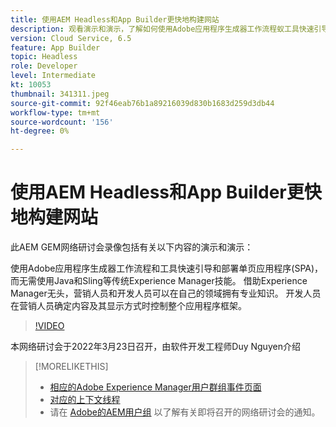 ```yaml
---
title: 使用AEM Headless和App Builder更快地构建网站
description: 观看演示和演示，了解如何使用Adobe应用程序生成器工作流程蚁工具快速引导和部署单页应用程序(SPA)。
version: Cloud Service, 6.5
feature: App Builder
topic: Headless
role: Developer
level: Intermediate
kt: 10053
thumbnail: 341311.jpeg
source-git-commit: 92f46eab76b1a89216039d830b1683d259d3db44
workflow-type: tm+mt
source-wordcount: '156'
ht-degree: 0%

---
```



# 使用AEM Headless和App Builder更快地构建网站

此AEM GEM网络研讨会录像包括有关以下内容的演示和演示：

使用Adobe应用程序生成器工作流程和工具快速引导和部署单页应用程序(SPA)，而无需使用Java和Sling等传统Experience Manager技能。 借助Experience Manager无头，营销人员和开发人员可以在自己的领域拥有专业知识。 开发人员在营销人员确定内容及其显示方式时控制整个应用程序框架。

>[!VIDEO](https://video.tv.adobe.com/v/341311/?quality=12&learn=on)

本网络研讨会于2022年3月23日召开，由软件开发工程师Duy Nguyen介绍

>[!MORELIKETHIS]
>
>* [相应的Adobe Experience Manager用户群组事件页面](https://aem-augs.adobe.com/events/details/adobe-experience-manager-aem-learning-chapter-presents-aem-gems-build-sites-faster-with-aem-headless-and-app-builder/)
>* [对应的上下文线程](https://adobe.ly/3LkSWdm)
>* 请在 [Adobe的AEM用户组](https://aem-augs.adobe.com/) 以了解有关即将召开的网络研讨会的通知。